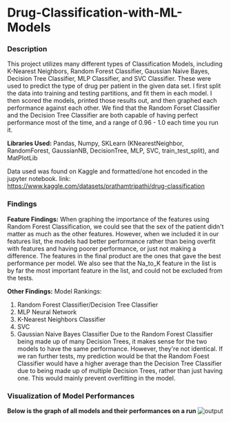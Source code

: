 # Drug-Classification-with-ML-Models
### Description
This project utilizes many different types of Classification Models, including K-Nearest Neighbors, Random Forest Classifier, Gaussian Naive Bayes, Decision Tree Classifier, MLP Classifier, and SVC Classifier. These were used to predict the type of drug per patient in the given data set. I first split the data into training and testing partitions, and fit them in each model. I then scored the models, printed those results out, and then graphed each performance against each other. We find that the Random Forset Classifier and the Decision Tree Classifier are both capable of having perfect performance most of the time, and a range of 0.96 - 1.0 each time you run it. 

**Libraries Used:** Pandas, Numpy, SKLearn (KNearestNeighbor, RandomForest, GaussianNB, DecisionTree, MLP, SVC, train_test_split), and MatPlotLib

Data used was found on Kaggle and formatted/one hot encoded in the jupyter notebook.
link: https://www.kaggle.com/datasets/prathamtripathi/drug-classification

### Findings
**Feature Findings:** When graphing the importance of the features using Random Forest Classification, we could see that the sex of the patient didn't matter as much as the other features. However, when we included it in our features list, the models had better performance rather than being overfit with features and having poorer performance, or just not making a difference. The features in the final product are the ones that gave the best performance per model. We also see that the Na_to_K feature in the list is by far the most important feature in the list, and could not be excluded from the tests.

**Other Findings:** Model Rankings:
1. Random Forest Classifier/Decision Tree Classifier
2. MLP Neural Network
3. K-Nearest Neighbors Classifier
4. SVC
5. Gaussian Naive Bayes Classifier
Due to the Random Forest Classifier being made up of many Decision Trees, it makes sense for the two models to have the same performance. However, they're not identical. If we ran further tests, my prediction would be that the Random Foest Classifier would have a higher average than the Decision Tree Classifier due to being made up of multiple Decision Trees, rather than just having one. This would mainly prevent overfitting in the model.

### Visualization of Model Performances
**Below is the graph of all models and their performances on a run**
![output](https://github.com/lcswnn/Drug-Classification-with-ML-Models/assets/118494460/422440fa-8dc5-4424-a288-6d2b7b7d955f)

